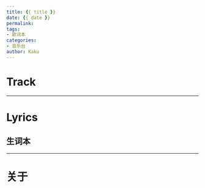 ```yaml
---
title: {{ title }}
date: {{ date }}
permalink:
tags:
- 歌词本
categories:
- 音乐台
author: Kaku
---
```


# Track

<lite-youtube videoid=""></lite-youtube>

<!--more-->

---

# Lyrics

## 生词本

---

# 关于
